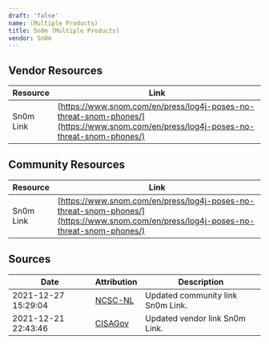 ```yaml
---
draft: 'false'
name: (Multiple Products)
title: Sn0m (Multiple Products)
vendor: Sn0m
---
```


## Vendor Resources
| Resource | Link |
| --- | --- |
| Sn0m Link | [https://www.snom.com/en/press/log4j-poses-no-threat-snom-phones/](https://www.snom.com/en/press/log4j-poses-no-threat-snom-phones/) |

## Community Resources
| Resource | Link |
| --- | --- |
| Sn0m Link | [https://www.snom.com/en/press/log4j-poses-no-threat-snom-phones/](https://www.snom.com/en/press/log4j-poses-no-threat-snom-phones/) |


## Sources
| Date | Attribution | Description |
| --- | --- | --- |
| 2021-12-27 15:29:04 | [NCSC-NL](https://github.com/NCSC-NL/log4shell/blob/main/software/README.md) | Updated community link Sn0m Link.  |
| 2021-12-21 22:43:46 | [CISAGov](https://raw.githubusercontent.com/cisagov/log4j-affected-db/develop/README.md) | Updated vendor link Sn0m Link.  |
